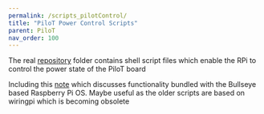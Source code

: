 ```yaml
---
permalink: /scripts_pilotControl/
title: "PiloT Power Control Scripts"
parent: PiloT
nav_order: 100
---
```


The real [repository](https://github.com/johnofleek/Pilot/tree/master/scripts_pilotControl) folder contains shell script files which enable the RPi to control the power state of the PiloT board  

Including this [note](https://github.com/johnofleek/PiloT/tree/master/scripts_pilotControl/controlUsing_gpiod.md) which discusses functionality bundled with the Bullseye based Raspberry Pi OS. Maybe useful as the older scripts are based on wiringpi which is becoming obsolete 
